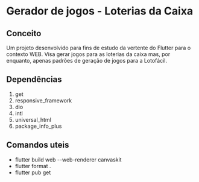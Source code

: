 # Gerador de jogos - Loterias da Caixa

## Conceito

Um projeto desenvolvido para fins de estudo da vertente do Flutter para o contexto WEB. Visa gerar jogos para as loterias da caixa mas, por enquanto, apenas padrões de geração de jogos para a Lotofácil.

## Dependências

1. get
2. responsive_framework
3. dio
4. intl
5. universal_html
6. package_info_plus

## Comandos uteis

- flutter build web --web-renderer canvaskit
- flutter format .
- flutter pub get
